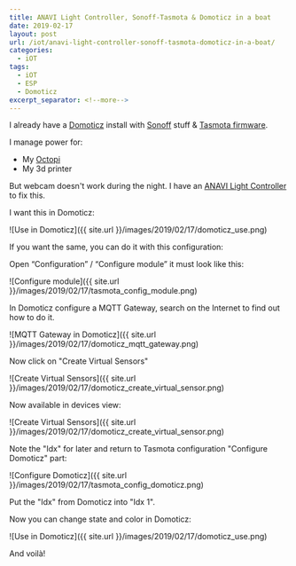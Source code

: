 ```yaml
---
title: ANAVI Light Controller, Sonoff-Tasmota & Domoticz in a boat
date: 2019-02-17
layout: post
url: /iot/anavi-light-controller-sonoff-tasmota-domoticz-in-a-boat/
categories:
  - iOT
tags:
  - iOT
  - ESP
  - Domoticz
excerpt_separator: <!--more-->
---
```


I already have a [Domoticz](https://domoticz.com/) install with [Sonoff](https://www.itead.cc/smart-home/sonoff-wifi-wireless-switch-1.html) stuff & [Tasmota firmware](https://github.com/arendst/Sonoff-Tasmota).

I manage power for:
- My [Octopi](https://octoprint.org/)
- My 3d printer

But webcam doesn't work during the night. I have an [ANAVI Light Controller](https://www.crowdsupply.com/anavi-technology/light-controller) to fix this.

I want this in Domoticz:

![Use in Domoticz]({{ site.url }}/images/2019/02/17/domoticz_use.png)

<!--more-->

If you want the same, you can do it with this configuration:

Open “Configuration” / “Configure module” it must look like this:

![Configure module]({{ site.url }}/images/2019/02/17/tasmota_config_module.png)

In Domoticz configure a MQTT Gateway, search on the Internet to find out how to do it.

![MQTT Gateway in Domoticz]({{ site.url }}/images/2019/02/17/domoticz_mqtt_gateway.png)

Now click on "Create Virtual Sensors"

![Create Virtual Sensors]({{ site.url }}/images/2019/02/17/domoticz_create_virtual_sensor.png)

Now available in devices view:

![Create Virtual Sensors]({{ site.url }}/images/2019/02/17/domoticz_create_virtual_sensor.png)

Note the "Idx" for later and return to Tasmota configuration "Configure Domoticz" part:

![Configure Domoticz]({{ site.url }}/images/2019/02/17/tasmota_config_domoticz.png)

Put the "Idx" from Domoticz into "Idx 1".

Now you can change state and color in Domoticz:

![Use in Domoticz]({{ site.url }}/images/2019/02/17/domoticz_use.png)

And voilà!
